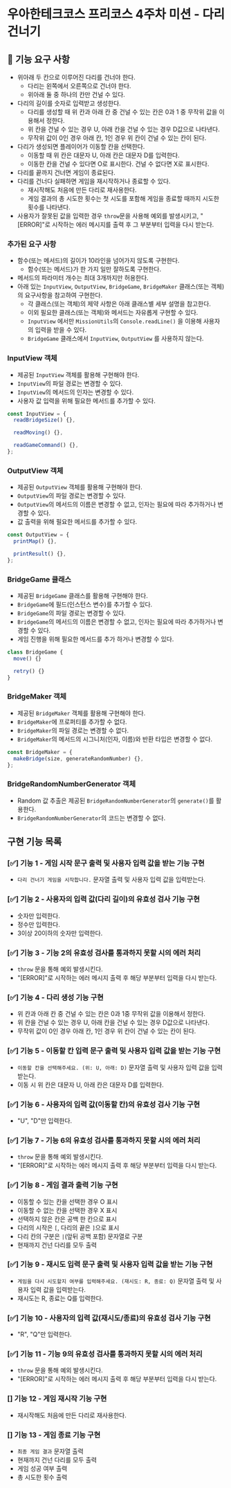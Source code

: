 # 우아한테크코스 프리코스 4주차 미션 - 다리 건너기

## 🚀 기능 요구 사항

- 위아래 두 칸으로 이루어진 다리를 건너야 한다.
  - 다리는 왼쪽에서 오른쪽으로 건너야 한다.
  - 위아래 둘 중 하나의 칸만 건널 수 있다.
- 다리의 길이를 숫자로 입력받고 생성한다.
  - 다리를 생성할 때 위 칸과 아래 칸 중 건널 수 있는 칸은 0과 1 중 무작위 값을 이용해서 정한다.
  - 위 칸을 건널 수 있는 경우 U, 아래 칸을 건널 수 있는 경우 D값으로 나타낸다.
  - 무작위 값이 0인 경우 아래 칸, 1인 경우 위 칸이 건널 수 있는 칸이 된다.
- 다리가 생성되면 플레이어가 이동할 칸을 선택한다.
  - 이동할 때 위 칸은 대문자 U, 아래 칸은 대문자 D를 입력한다.
  - 이동한 칸을 건널 수 있다면 O로 표시한다. 건널 수 없다면 X로 표시한다.
- 다리를 끝까지 건너면 게임이 종료된다.
- 다리를 건너다 실패하면 게임을 재시작하거나 종료할 수 있다.
  - 재시작해도 처음에 만든 다리로 재사용한다.
  - 게임 결과의 총 시도한 횟수는 첫 시도를 포함해 게임을 종료할 때까지 시도한 횟수를 나타낸다.
- 사용자가 잘못된 값을 입력한 경우 `throw`문을 사용해 예외를 발생시키고, "[ERROR]"로 시작하는 에러 메시지를 출력 후 그 부분부터 입력을 다시 받는다.

### 추가된 요구 사항

- 함수(또는 메서드)의 길이가 10라인을 넘어가지 않도록 구현한다.
  - 함수(또는 메서드)가 한 가지 일만 잘하도록 구현한다.
- 메서드의 파라미터 개수는 최대 3개까지만 허용한다.
- 아래 있는 `InputView`, `OutputView`, `BridgeGame`, `BridgeMaker` 클래스(또는 객체)의 요구사항을 참고하여 구현한다.
  - 각 클래스(또는 객체)의 제약 사항은 아래 클래스별 세부 설명을 참고한다.
  - 이외 필요한 클래스(또는 객체)와 메서드는 자유롭게 구현할 수 있다.
  - `InputView` 에서만 `MissionUtils`의 `Console.readLine()` 을 이용해 사용자의 입력을 받을 수 있다.
  - `BridgeGame` 클래스에서 `InputView`, `OutputView` 를 사용하지 않는다.

### InputView 객체

- 제공된 `InputView` 객체를 활용해 구현해야 한다.
- `InputView`의 파일 경로는 변경할 수 있다.
- `InputView`의 메서드의 인자는 변경할 수 있다.
- 사용자 값 입력을 위해 필요한 메서드를 추가할 수 있다.

```javascript
const InputView = {
  readBridgeSize() {},

  readMoving() {},

  readGameCommand() {},
};
```

### OutputView 객체

- 제공된 `OutputView` 객체를 활용해 구현해야 한다.
- `OutputView`의 파일 경로는 변경할 수 있다.
- `OutputView`의 메서드의 이름은 변경할 수 없고, 인자는 필요에 따라 추가하거나 변경할 수 있다.
- 값 출력을 위해 필요한 메서드를 추가할 수 있다.

```javascript
const OutputView = {
  printMap() {},

  printResult() {},
};
```

### BridgeGame 클래스

- 제공된 `BridgeGame` 클래스를 활용해 구현해야 한다.
- `BridgeGame`에 필드(인스턴스 변수)를 추가할 수 있다.
- `BridgeGame`의 파일 경로는 변경할 수 있다.
- `BridgeGame`의 메서드의 이름은 변경할 수 없고, 인자는 필요에 따라 추가하거나 변경할 수 있다.
- 게임 진행을 위해 필요한 메서드를 추가 하거나 변경할 수 있다.

```javascript
class BridgeGame {
  move() {}

  retry() {}
}
```

### BridgeMaker 객체

- 제공된 `BridgeMaker` 객체를 활용해 구현해야 한다.
- `BridgeMaker`에 프로퍼티를 추가할 수 없다.
- `BridgeMaker`의 파일 경로는 변경할 수 없다.
- `BridgeMaker`의 메서드의 시그니처(인자, 이름)와 반환 타입은 변경할 수 없다.

```javascript
const BridgeMaker = {
  makeBridge(size, generateRandomNumber) {},
};
```

### BridgeRandomNumberGenerator 객체

- Random 값 추출은 제공된 `BridgeRandomNumberGenerator`의 `generate()`를 활용한다.
- `BridgeRandomNumberGenerator`의 코드는 변경할 수 없다.

## 구현 기능 목록

### [✅] 기능 1 - 게임 시작 문구 출력 및 사용자 입력 값을 받는 기능 구현

- `다리 건너기 게임을 시작합니다.` 문자열 출력 및 사용자 입력 값을 입력받는다.

### [✅] 기능 2 - 사용자의 입력 값(다리 길이)의 유효성 검사 기능 구현

- 숫자만 입력한다.
- 정수만 입력한다.
- 3이상 20이하의 숫자만 입력한다.

### [✅] 기능 3 - 기능 2의 유효성 검사를 통과하지 못할 시의 에러 처리

- `throw` 문을 통해 예외 발생시킨다.
- "[ERROR]"로 시작하는 에러 메시지 출력 후 해당 부분부터 입력을 다시 받는다.

### [✅] 기능 4 - 다리 생성 기능 구현

- 위 칸과 아래 칸 중 건널 수 있는 칸은 0과 1중 무작위 값을 이용해서 정한다.
- 위 칸을 건널 수 있는 경우 U, 아래 칸을 건널 수 있는 경우 D값으로 나타낸다.
- 무작위 값이 0인 경우 아래 칸, 1인 경우 위 칸이 건널 수 있는 칸이 된다.

### [✅] 기능 5 - 이동할 칸 입력 문구 출력 및 사용자 입력 값을 받는 기능 구현

- `이동할 칸을 선택해주세요. (위: U, 아래: D)` 문자열 출력 및 사용자 입력 값을 입력받는다.
- 이동 시 위 칸은 대문자 U, 아래 칸은 대문자 D를 입력한다.

### [✅] 기능 6 - 사용자의 입력 값(이동할 칸)의 유효성 검사 기능 구현

- "U", "D"만 입력한다.

### [✅] 기능 7 - 기능 6의 유효성 검사를 통과하지 못할 시의 에러 처리

- `throw` 문을 통해 예외 발생시킨다.
- "[ERROR]"로 시작하는 에러 메시지 출력 후 해당 부분부터 입력을 다시 받는다.

### [✅] 기능 8 - 게임 결과 출력 기능 구현

- 이동할 수 있는 칸을 선택한 경우 O 표시
- 이동할 수 없는 칸을 선택한 경우 X 표시
- 선택하지 않은 칸은 공백 한 칸으로 표시
- 다리의 시작은 `[`, 다리의 끝은 `]`으로 표시
- 다리 칸의 구분은 `|`(앞뒤 공백 포함) 문자열로 구분
- 현재까지 건넌 다리를 모두 출력

### [✅] 기능 9 - 재시도 입력 문구 출력 및 사용자 입력 값을 받는 기능 구현

- `게임을 다시 시도할지 여부를 입력해주세요. (재시도: R, 종료: Q)` 문자열 출력 및 사용자 입력 값을 입력받는다.
- 재시도는 R, 종료는 Q를 입력한다.

### [✅] 기능 10 - 사용자의 입력 값(재시도/종료)의 유효성 검사 기능 구현

- "R", "Q"만 입력한다.

### [✅] 기능 11 - 기능 9의 유효성 검사를 통과하지 못할 시의 에러 처리

- `throw` 문을 통해 예외 발생시킨다.
- "[ERROR]"로 시작하는 에러 메시지 출력 후 해당 부분부터 입력을 다시 받는다.

### [] 기능 12 - 게임 재시작 기능 구현

- 재시작해도 처음에 만든 다리로 재사용한다.

### [] 기능 13 - 게임 종료 기능 구현

- `최종 게임 결과` 문자열 출력
- 현재까지 건넌 다리를 모두 출력
- 게임 성공 여부 출력
- 총 시도한 횟수 출력